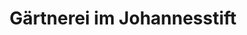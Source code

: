 ---
title: "Gärtnerei im Johannesstift"
url: /berlin/gaertnerei-im-johannesstift/
shop: Garten-Center
---